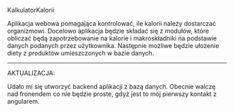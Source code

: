 KalkulatorKalorii

Aplikacja webowa pomagająca kontrolować, ile kalorii należy dostarczać organizmowi. Docelowo aplikacja będzie składać się z modułów, które obliczać będą zapotrzebowanie na kalorie i makroskładniki na podstawie danych podanych przez użytkownika. Następnie możliwe będzie ułożenie diety z produktów umieszczonych w bazie danych.

------------------------------------------------------------------------------------------------------------------------------------------

AKTUALIZACJA:

Udało mi się utworzyć backend aplikacji z bazą danych. Obecnie walczę nad fronendem co nie będzie proste, gdyż jest to mój pierwszy kontakt z angularem.
